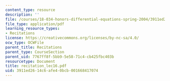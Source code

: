 ```yaml
---
content_type: resource
description: ''
file: /courses/18-034-honors-differential-equations-spring-2004/3911ed2614c6afe40bcb001668417074_recitation_lec16.pdf
file_type: application/pdf
learning_resource_types:
- Recitations
license: https://creativecommons.org/licenses/by-nc-sa/4.0/
ocw_type: OCWFile
parent_title: Recitations
parent_type: CourseSection
parent_uid: 7767ff8f-5bb9-5e58-71c4-cb425fbc403b
resourcetype: Document
title: recitation_lec16.pdf
uid: 3911ed26-14c6-afe4-0bcb-001668417074
---
```

